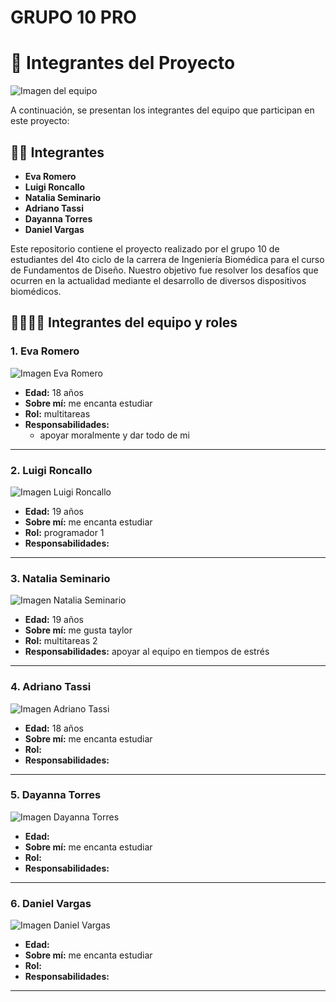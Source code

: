 # GRUPO 10 PRO

# 👥 Integrantes del Proyecto

![Imagen del equipo](https://drive.usercontent.google.com/download?id=1elax49W0AsjLPkniksLSgwfMxgxfFohe)  

A continuación, se presentan los integrantes del equipo que participan en este proyecto:

## 🧑‍💻 Integrantes

- **Eva Romero**  
- **Luigi Roncallo**  
- **Natalia Seminario**  
- **Adriano Tassi**  
- **Dayanna Torres**  
- **Daniel Vargas**  

Este repositorio contiene el proyecto realizado por el grupo 10 de estudiantes del 4to ciclo de la carrera de Ingeniería Biomédica para el curso de Fundamentos de Diseño. Nuestro objetivo fue resolver los desafíos que ocurren en la actualidad mediante el desarrollo de diversos dispositivos biomédicos.

## 🧑‍💻🧑‍💻 Integrantes del equipo y roles

### 1. Eva Romero

![Imagen Eva Romero](https://drive.usercontent.google.com/download?id=1bywC0-rUWYolZUu-x1n0q6He9eV-Uk6S)  

- **Edad:** 18 años  
- **Sobre mí:** me encanta estudiar 
- **Rol:** multitareas 
- **Responsabilidades:**  
  - apoyar moralmente y dar todo de mi

---

### 2. Luigi Roncallo

![Imagen Luigi Roncallo](https://drive.usercontent.google.com/download?id=1KCV8IhNZi4AgK9apUXNgs4soUSF3RTZD)

- **Edad:** 19 años 
- **Sobre mí:** me encanta estudiar
- **Rol:** programador 1
- **Responsabilidades:**  

---

### 3. Natalia Seminario

![Imagen Natalia Seminario](https://drive.usercontent.google.com/download?id=1d7tzBrbWVMRrXeJAbYxM5Y2IDjotGHzT)

- **Edad:**  19 años
- **Sobre mí:** me gusta taylor
- **Rol:**  multitareas 2
- **Responsabilidades:**  apoyar al equipo en tiempos de estrés  

---

### 4. Adriano Tassi

![Imagen Adriano Tassi](https://drive.usercontent.google.com/download?id=1bdMdYFYWmPl_KafiPo0eqSOXcFanbcVU)

- **Edad:** 18 años  
- **Sobre mí:** me encanta estudiar
- **Rol:**  
- **Responsabilidades:**  

---

### 5. Dayanna Torres

![Imagen Dayanna Torres](https://drive.usercontent.google.com/download?id=1mPOFpuNAiCng9hIzX147uTb17rAB2aLR)

- **Edad:**   
- **Sobre mí:** me encanta estudiar
- **Rol:**  
- **Responsabilidades:**  


---

### 6. Daniel Vargas

![Imagen Daniel Vargas](https://drive.usercontent.google.com/download?id=1mHoZbLwFb_tb_c0BUj2As9zEX_eiQyje)

- **Edad:**  
- **Sobre mí:** me encanta estudiar 
- **Rol:**   
- **Responsabilidades:**  
  

---






